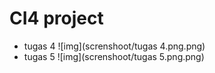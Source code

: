 # CI4 project
- tugas 4
![img](screnshoot/tugas 4.png.png)
- tugas 5
![img](screnshoot/tugas 5.png.png)

